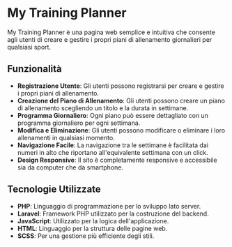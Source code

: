 # My Training Planner

My Training Planner è una pagina web semplice e intuitiva che consente agli utenti di creare e gestire i propri piani di allenamento giornalieri per qualsiasi sport.

## Funzionalità

- **Registrazione Utente**: Gli utenti possono registrarsi per creare e gestire i propri piani di allenamento.
- **Creazione del Piano di Allenamento**: Gli utenti possono creare un piano di allenamento scegliendo un titolo e la durata in settimane.
- **Programma Giornaliero**: Ogni piano può essere dettagliato con un programma giornaliero per ogni settimana.
- **Modifica e Eliminazione**: Gli utenti possono modificare o eliminare i loro allenamenti in qualsiasi momento.
- **Navigazione Facile**: La navigazione tra le settimane è facilitata dai numeri in alto che riportano all'equivalente settimana con un click.
- **Design Responsive**: Il sito è completamente responsive e accessibile sia da computer che da smartphone.

## Tecnologie Utilizzate

- **PHP**: Linguaggio di programmazione per lo sviluppo lato server.
- **Laravel**: Framework PHP utilizzato per la costruzione del backend.
- **JavaScript**: Utilizzato per la logica dell'applicazione.
- **HTML**: Linguaggio per la struttura delle pagine web.
- **SCSS**: Per una gestione più efficiente degli stili.
